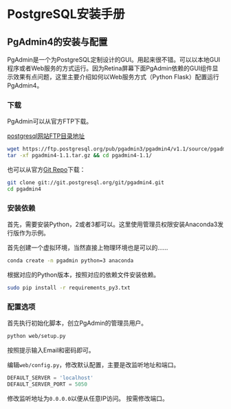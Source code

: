 # PostgreSQL安装手册



## PgAdmin4的安装与配置

PgAdmin是一个为PostgreSQL定制设计的GUI。用起来很不错。可以以本地GUI程序或者Web服务的方式运行。因为Retina屏幕下面PgAdmin依赖的GUI组件显示效果有点问题，这里主要介绍如何以Web服务方式（Python Flask）配置运行PgAdmin4。

### 下载

PgAdmin可以从官方FTP下载。

[postgresql网站FTP目录地址](https://ftp.postgresql.org/pub/pgadmin3/pgadmin4)

```bash
wget https://ftp.postgresql.org/pub/pgadmin3/pgadmin4/v1.1/source/pgadmin4-1.1.tar.gz
tar -xf pgadmin4-1.1.tar.gz && cd pgadmin4-1.1/
```

也可以从官方[Git Repo](git://git.postgresql.org/git/pgadmin4.git)下载：

```bash
git clone git://git.postgresql.org/git/pgadmin4.git
cd pgadmin4
```



### 安装依赖

首先，需要安装Python，2或者3都可以。这里使用管理员权限安装Anaconda3发行版作为示例。

首先创建一个虚拟环境，当然直接上物理环境也是可以的……

```bash
conda create -n pgadmin python=3 anaconda
```

根据对应的Python版本，按照对应的依赖文件安装依赖。

```bash
sudo pip install -r requirements_py3.txt
```



### 配置选项

首先执行初始化脚本，创立PgAdmin的管理员用户。
```bash
python web/setup.py
```
按照提示输入Email和密码即可。


编辑`web/config.py`，修改默认配置，主要是改监听地址和端口。

```python
DEFAULT_SERVER = 'localhost'
DEFAULT_SERVER_PORT = 5050
```
修改监听地址为`0.0.0.0`以便从任意IP访问。
按需修改端口。






